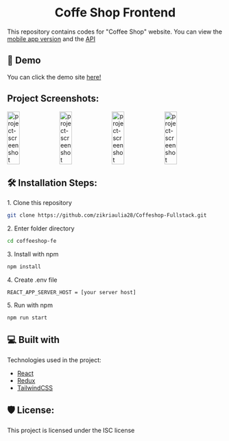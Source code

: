 <h1 id="title" align="center">Coffe Shop Frontend</h1>

This repository contains codes for "Coffee Shop" website. You can view the [mobile app version](https://github.com/zikriaulia28/CoffeeShop-Mobile.git) and the [API](https://github.com/zikriaulia28/CoffeeShop.git)

<h2>🚀 Demo</h2>

You can click the demo site [here!](https://v-coffee.vercel.app/)

<h2>Project Screenshots:</h2>

<div style="display: flex; flex-wrap: wrap; gap: 0.25%;">
  <img src="https://imgur.com/RvJJd9Z" alt="project-screenshot" width="24%">
  <img src="https://imgur.com/Lffhvrf" alt="project-screenshot" width="24%">
  <img src="https://imgur.com/4dbzTsW" alt="project-screenshot" width="24%">
  <img src="https://imgur.com/E4j74A7" alt="project-screenshot" width="24%">
</div>

<h2>🛠️ Installation Steps:</h2>

<p>1. Clone this repository</p>

```bash
git clone https://github.com/zikriaulia28/Coffeshop-Fullstack.git
```

<p>2. Enter folder directory</p>

```bash
cd coffeeshop-fe
```

<p>3. Install with npm</p>

```bash
npm install
```

<p>4. Create .env file</p>

```env
REACT_APP_SERVER_HOST = [your server host]
```

<p>5. Run with npm</p>

```bash
npm run start
```

<h2>💻 Built with</h2>

Technologies used in the project:

- [React](https://react.dev/)
- [Redux](https://github.com/reduxjs/redux)
- [TailwindCSS](https://tailwindcss.com/)

<h2>🛡️ License:</h2>

This project is licensed under the ISC license
